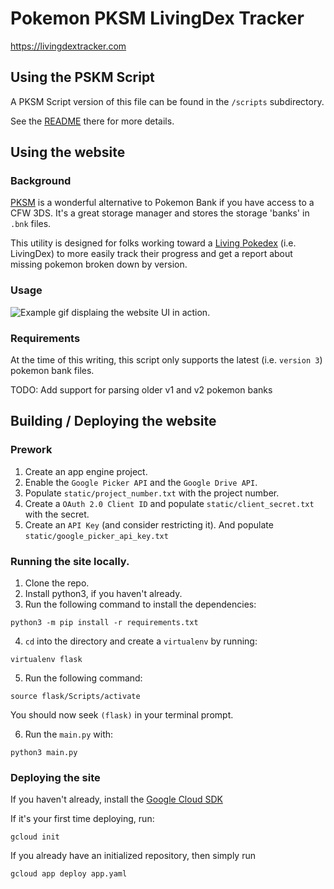 # Pokemon PKSM LivingDex Tracker

https://livingdextracker.com

## Using the PSKM Script

A PKSM Script version of this file can be found in the `/scripts` subdirectory.

See the [README](https://github.com/mrhappyasthma/Pokemon-PKSM-LivingDex-Tracker/tree/main/static) there for more details.

## Using the website

### Background

[PKSM](https://github.com/FlagBrew/PKSM) is a wonderful alternative to Pokemon Bank if you have access to a CFW 3DS.
It's a great storage manager and stores the storage 'banks' in `.bnk` files.

This utility is designed for folks working toward a [Living Pokedex](https://bulbapedia.bulbagarden.net/wiki/Living_Pok%C3%A9dex)
(i.e. LivingDex) to more easily track their progress and get a report about missing pokemon broken down by version.

### Usage

![Example gif displaing the website UI in action.](https://i.imgur.com/5Fohucj.gif)

### Requirements

At the time of this writing, this script only supports the latest (i.e. `version 3`) pokemon bank files.

TODO: Add support for parsing older v1 and v2 pokemon banks

## Building / Deploying the website

### Prework

1. Create an app engine project.
2. Enable the `Google Picker API` and the `Google Drive API`.
3. Populate `static/project_number.txt` with the project number.
4. Create a `OAuth 2.0 Client ID` and populate `static/client_secret.txt` with the secret.
5. Create an `API Key` (and consider restricting it). And populate `static/google_picker_api_key.txt`

### Running the site locally.

1. Clone the repo.
2. Install python3, if you haven't already.
3. Run the following command to install the dependencies:
```
python3 -m pip install -r requirements.txt
```
4. `cd` into the directory and create a `virtualenv` by running:
```
virtualenv flask
```
5. Run the following command:
```
source flask/Scripts/activate
```
You should now seek `(flask)` in your terminal prompt.
    
6. Run the `main.py` with:
```
python3 main.py
```

### Deploying the site

If you haven't already, install the [Google Cloud SDK](https://cloud.google.com/sdk/docs/install)

If it's your first time deploying, run:

```
gcloud init
```

If you already have an initialized repository, then simply run

```
gcloud app deploy app.yaml
```
